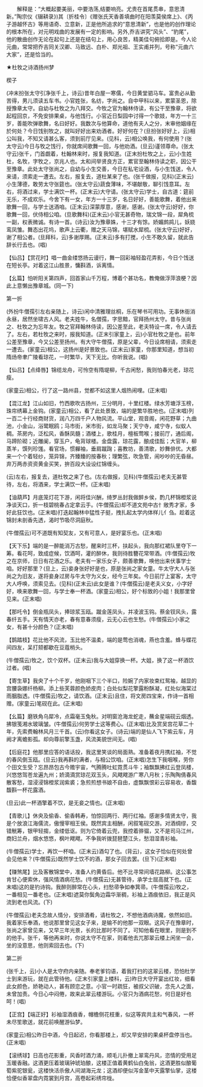 <!-- { "loadSidebar": true } -->
　　解释是：“大概起要美丽，中要浩荡,结要响亮。尤贵在首尾贯串，意思清新。”陶宗仪《辍耕录》)其〔折桂令〕《赠张氏天香善填曲时在阳羡莫侯席上》、《丙子游越怀古》等用语奇、立意新，正是他所追求的“意思清新”，也是他的创作理论的根本所在，对元明戏曲的发展有一定的影响。另外,乔吉讲究“风头”、“豹尾”，他的散曲创作无论在起句上还是在结句上，用心良苦，精美佳句俯拾即是。今人论元曲，常常把乔吉同关汉卿、马致远、白朴、郑光祖、王实甫并列，号称“元曲六大家”，还是恰当的。 

 
 
★杜牧之诗酒扬州梦

楔子

(冲末扮张太守引净张千上，诗云)昔年白屋一寒儒，今日黄堂驷马车。富贵必从勤苦得，男儿须读五车书。小官姓张，名纺，字尚之。自中甲科以来，累蒙圣恩，除授豫章太守。自幼与杜牧之为八拜交。今牧之官为翰林侍读，有公干至豫章，将欲起程回京，不免安排果桌，与他饯行。小官近日梨园中讨得一个歌妓，年方一十三岁，善能吹弹歌舞，名曰好好。我数次与他算命，道他有夫人之分，末审他姻缘在於何处？今日饯别牧之，就叫好好出来劝酒者。好好何在？(旦扮张好好上，云)相公叫我，不知又请甚么客，须到前厅见来。(见科，云)相公唤我，有何使用？(张太守云)今日与牧之饯行，你就席间歌舞一回，与他劝酒。(旦云)谨领尊命。(张太守云)张千，门首觑着，杜翰林来时，报复我知道。(正末扮杜牧之上，云)小生姓杜，名牧，字牧之，京兆人也。太和间举贤良方正，累官至翰林侍读之职，因公干至豫章。此处太守张尚之，自幼与小生交善，今日在私宅设酒，与小生饯送，令人来请，须索走一遭去。左右，报复去，道杜某来了也。(张千做报，见科)(正末云)小生薄德，敢劳太守张筵也。(张太守云)蔬食薄味，不堪献敬，聊引饯意耳。左右，将酒过来，学士满饮一杯。(正末云)大守请。(张太守云)学士，自古道：筵前无乐，不成欢乐。今舍下有一女，年方一十三岁，名日好好，善能歌舞，着他出来歌舞一回，与学士送酒咱。(正末云)深蒙厚意，感谢，感谢。(张太守云)好好，你歌舞一回，伏侍相公咱。(旦歌舞科)(正末云)小官无甚奇物，瑞文锦一段，犀角梳一副，权表微诚。有诗一首。(诗云)汝为豫章姝，十三才有馀。娇媚鹧鸪儿，妖娆鸾凤雏。舞态出花坞，歌声上云衢，赠之天马锦，堪赋水犀梳。(张太守云)好好，谢了相公者。(旦拜科，云)多谢厚赐。(正末云)多有打搅，小生不敢久留，就此告辞长行去也。(唱)

【仙吕】【赏花时】唱一曲金缕悠扬云谩行，舞一回彩袖轻盈花弄影，今日个饯送在短长亭。对着这江山胜景，慵斟酒，诉离情。

【幺篇】怕听阳关第四声，回首家山千万程，博着个甚功名，教俺做浮萍浪梗？因此上意懒出豫章城。(同一下)


第一折

(外扮牛僧孺引左右亲随上，诗云)闲中清雅理丝桐，乐在琴书可用功。无事休衙消永昼，居然坐啸古人风。老夫姓牛，名僧孺，字思黯，官拜扬州太守。昔与张尚之、杜牧之为忘年友。牧之官拜翰林侍读，因公差至此，老夫特设一席，令人请去了。左右，若杜牧之来时，报我知道。(正末引家童上，云)小官杜牧之是也。前年公差至豫章，今又公差至扬州。有大守牛僧孺，原是父辈，今日设席相请，须索走一遭去。(家童云)相公，这扬州是好景致也。(正末云)家童，你那里知道，想当初隋炀帝聿广陵看琼花，一时繁华，天下无比。你听我说。(唱)

【仙吕】【点绛唇】锦缆龙舟，可怜空有隋堤柳，千古闲愁，我则怕春光老，琼花瘦。

(家童云)相公，行了这一路州县，觉都不如这里人烟热闹哩。(正末唱)

【混江龙】江山如旧，竹西歌吹古扬州，三分明月，十里红楼。绿水芳塘浮玉榜，珠帘绣幕上金钩。(家童云)相公，看了此处景致，端的是繁华胜地也。(正末唱)列一百二十行经商财货，润八万四千户人物风流。平山堂，观音阁，闲花野草；九曲池，小金山，浴鹭眠鸥；马市街，米市街，如龙马聚；天宁寺，咸宁寺，似蚁人稠。茶房内，泛松风，香酥凤髓；酒楼上，歌桂月，檀板莺喉；接前厅，通后阁，马蹄阶砌；近雕阑，穿玉户，龟背球楼。金盘露，琼花露，酿成佳酝；大官羊，柳蒸羊，馔列珍馐。看官场，惯軃袖，垂肩蹴踘；喜教坊，善清歌，妙舞俳优。大都来一个个着轻纱，笼异锦，齐臻臻的按春秋；理繁弦，吹急管，闹吵吵的无昏昼。弃万两赤资资黄金买笑，拚百段大设设红锦缠头。

(云)左右，报复去，道杜牧之来了也。(左右做报，见科)(牛僧孺云)老夫无甚管待，左右，将酒来，学士满饮一杯。(正末唱)

【油葫芦】月底笼灯花下游，闲将佳兴酬，绮罗丛封我做醉乡侯，酌几杯锦橙浆说净谈天口，折一枝碧桃春占定拿云手。(牛僧孺云)却不道文苑中古忄敞秀才家，多好此狂饮也。(正末唱)打迭起翰林中猛性子挺，拽扎起太学内体样儿亻刍。趁着这锦封未剖香先透，渴时节吸尽洞庭秋。

(牛僧孺云)可不道既有知契友，又有可意人，是好宴乐也。(正末唱)

【天下乐】端的是一醉能消万古愁，醒来时三杯，扶起头，我向那红裙队里夺下一筹。看花呵，致成症候，饮酒呵，灌的醉休，我则待胜簪花常带酒。(牛僧孺云)牧之在京师，日日有花酒之乐。老夫有一家乐女子，颇善歌舞，唤他出来伏事学士咱。好好那里？(旦上，云)妾身张好好是也，原是张尚之家女童。牛太守大人与张尚之为旧友，遂将妾身过房与牛太守为义女，经今三年矣。今日前厅上宴客，太守大人呼唤，须索见去。(见科)(正末云)此女是谁？(牛僧孺云)是老夫义女，小字好好，唤来歌舞一回，与学士奉一杯酒。(家童云)相公，好个标致的小姐！我那里曾见来。(正末唱)

【那吒令】倒金瓶凤头，捧琼浆玉瓯。蹴金莲凤头，并凌波玉钩。蔡金钗风头，露春纤五手。天有情天亦老，春有意春须瘦，云无心云也生愁。(牛僧孺云)小家之女，有甚十分颜色？(正末唱)

【鹊踏枝】花比他不风流，玉比他不温柔，端的是莺也消魂，燕也含羞。蜂与蝶花间四友，呆打颏都歇在豆蔻梢头。

(牛僧孺云)牧之，饮个双杯。(正末云)我与大姐穿换一杯。大姐，换了这一杯酒饮过者。(唱)

【寄生草】我央了十个千岁，他刚咽下三个半口，险婉了内家妆束红鸳袖，越显的宫腰袅娜纤杨柳。添上些芙蓉颜色娇皮肉；白处似梨花擎露粉酥凝，红处似海棠过雨胭脂透。(牛僧孺云)牧之，请饮酒。(正末云)且住，将文房四宝来，作诗一首相赠。(家童云)笔砚在此。(正末唱)

【幺篇】磨铁角乌犀冷，点霜毫玉兔秋。对明窗沧海龙蛇走，蘸金星端砚云烟透。拂银笺湘水玻璃皱。(牛僧孺云)何劳学士这等费心。(正末唱)比及赏吴宫花草二十年，先索费翰林风月三千首。(云)你看这女子。(诗云)端的是仙人飞下紫云车，月阙才离蟾影孤。却向尊前擎玉盏，风流美貌世间无。(唱)

【后庭花】他那里应答的语话投，我这里笑谈的局面熟。准备着夜月携红袖，不觉的春风倒玉瓯。(旦云)我再斟的满者，与相公饮咱。(正末唱)怎生下我咽喉，劳你个田文生受？忘昂昂包古今赡宇宙，气腾腾吐虹霓贯斗牛；袖飘飘拂红云登凤楼，兴悠悠驾苍龙遍九州；娇滴滴赏琼花双玉头，风飕飕游广寒八月秋；乐陶陶倩春风散客愁，湿浸浸锦橙浆润紫裘；急煎煎想书娘不自由，虚飘飘恨彩云容易收，香馥馥斟一杯花露酒。

(旦云)此一杯酒擎着不饮，是无妾之情也。(正末唱)

【青歌儿】休央及偷香、偷香韩寿，怕惊回两行、两行红袖。感谢多情贤太守，我是个放浪江海儒流，傲慢宰相王侯。既然宾主相酬，闲叙笔砚交游。对酒绸缪，交错觥筹，银甲轻搊，金缕低讴。则为它倚着云兜，我控着骅骝，又不是司马江州，商妇兰舟，烟水悠悠，枫叶飕飕。不争我听拨琵琶楚江头，愁泪湿青衫袖。

(牛僧孺云)学士，再饮一杯咱。(正末云)酒勾了也。(背云)，这女子恰似在何处曾会见他来？(牛僧孺云)既然学士饮不的酒，那女子回去罢。(旦下)(正末唱)

【赚煞尾】比及客散锦堂中，准备人约黄昏后。他不比寻常间墙花路柳。这公事怎肯甘心便索休，强风情酒病花愁。(牛僧孺云)无甚管待，承学士屈高就下也。(正末唱)这的是钓诗钩。我醉则醉常在心头，扫愁帚争如奉箕帚。(牛僧孺云)牧之，一番相见一番老也。(正末唱)遮莫你鬓角边霜华渐稠，衫袖上酒痕依旧，我正是风流到老也风流。(下)

(牛僧孺云)老夫念故人情分，安排酒肴，请杜牧之，不想他酒病诗魔，依然如旧。我着家乐奉酒，他说那里曾见这女子来，是输不的他那一双眼。这风子在豫章时，张尚之家曾见来，又早三年光景，长的比那时不同了。可知他看在眼里，则是到不的他手。张千，等他再来时，你说太守不在家，则着他去兀那翠云楼上闲坐一会，坐的没意思，他则索回去也。(下)


第二折

(张千上，云)小人是太守府内亲随。奉老爹钧语，着我打扫的这翠云楼，恐怕杜学士到来游玩，就在此管待他。(正末引家童上楼科，云)昨日大守开宴出红妆，细看此女颜色，娇艳动人，甚有顾恋之意。小官一时疏狂，被叔父识破，念先人之面，未曾加责。今日心中闷倦，故来此翠云楼游玩。小官只为酒病花愁，何日是好也呵！(唱)

【正宫】【端正好】衫袖湿酒痕香，帽檐侧花枝重，似这等宾共主和气春风，一杯未尽笙歌送，就花前唤醒游仙梦。

(家童云)相公昨日中酒，今日起迟，你看那楼上，却又早安排的果桌杯盘停当也。(正末唱)

【滚绣球】日高也花影重，风香时酒力涌，顺毛儿扑撤上翠鸾丹风，恣情的受用足玉暖香融。这酒更压着玻璃钟琥珀酿，这楼正值着黄鹤仙白兔翁，这酒更胜似酿葡萄紫驼银瓮，这楼快活杀傲人间湖海元龙；这酒却便似泻金茎中天露擎仙掌，这楼恰便似香翠盘内霓裳到月宫，高卷起彩绣帘栊。

